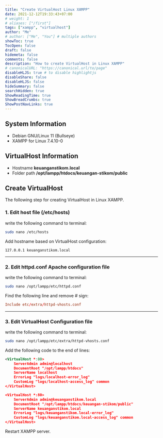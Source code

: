 ```yaml
---
title: "Create VirtualHost Linux XAMPP"
date: 2021-12-12T19:33:43+07:00
# weight: 1
# aliases: ["/first"]
tags: ["xampp", "virtualhost"]
author: "Me"
# author: ["Me", "You"] # multiple authors
showToc: true
TocOpen: false
draft: false
hidemeta: false
comments: false
description: "How to create VirtualHost in Linux XAMPP"
# canonicalURL: "https://canonical.url/to/page"
disableHLJS: true # to disable highlightjs
disableShare: false
disableHLJS: false
hideSummary: false
searchHidden: true
ShowReadingTime: true
ShowBreadCrumbs: true
ShowPostNavLinks: true
---
```


## System Information
* Debian GNU/Linux 11 (Bullseye)
* XAMPP for Linux 7.4.10-0

## VirtualHost Information
* Hostname **keuanganstikom.local**
* Folder path **/opt/lampp/htdocs/keuangan-stikom/public**

## Create VirtualHost
The following step for creating VirtualHost in Linux XAMPP.


### 1. Edit host file (/etc/hosts)
write the following command to terminal:

```sh
sudo nano /etc/hosts
```

Add hostname based on VirtualHost configuration: 

```hosts
127.0.0.1 keuanganstikom.local
```
---

### 2. Edit httpd.conf Apache configuration file
write the following command to terminal:

```sh
sudo nano /opt/lampp/etc/httpd.conf
```

Find the following line and remove # sign:

```conf
Include etc/extra/httpd-vhosts.conf
```
---

### 3. Edit VirtualHost Configuration file
write the following command to terminal:

```sh
sudo nano /opt/lampp/etc/extra/httpd-vhosts.conf
```

Add the following code to the end of lines:

```xml
<VirtualHost *:80>
    ServerAdmin admin@localhost
    DocumentRoot "/opt/lampp/htdocs"
    ServerName localhost
    ErrorLog "logs/localhost-error_log"
    CustomLog "logs/localhost-access_log" common
</VirtualHost>

<VirtualHost *:80>
    ServerAdmin admin@keuanganstikom.local
    DocumentRoot "/opt/lampp/htdocs/keuangan-stikom/public"
    ServerName keuanganstikom.local
    ErrorLog "logs/keuanganstikom.local-error_log"
    CustomLog "logs/keuanganstikom.local-access_log" common
</VirtualHost>
```

Restart XAMPP server.
